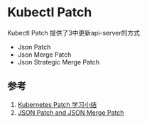 # Kubectl Patch

Kubectl Patch 提供了3中更新api-server的方式

* Json Patch
* Json Merge Patch
* Json Strategic Merge Patch 


## 参考
1. [Kubernetes Patch 学习小结](https://blog.csdn.net/chenwei8280/article/details/80381171)
1. [JSON Patch and JSON Merge Patch](http://erosb.github.io/post/json-patch-vs-merge-patch/)
